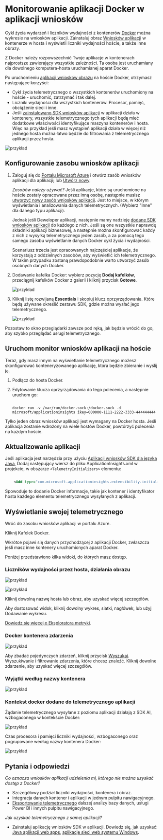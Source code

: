 <properties 
    pageTitle="Monitorowanie aplikacji Docker w aplikacji wniosków" 
    description="Docker liczników wydajności, zdarzeń i wyjątki mogą być wyświetlane w aplikacji wniosków, wraz z telemetrycznego z konteneryzowanego aplikacji." 
    services="application-insights" 
    documentationCenter=""
    authors="alancameronwills" 
    manager="douge"/>

<tags 
    ms.service="application-insights" 
    ms.workload="tbd" 
    ms.tgt_pltfrm="ibiza" 
    ms.devlang="na" 
    ms.topic="article" 
    ms.date="12/01/2015" 
    ms.author="awills"/>
 
# <a name="monitor-docker-applications-in-application-insights"></a>Monitorowanie aplikacji Docker w aplikacji wniosków

Cykl życia wydarzeń i liczników wydajności z kontenerów [Docker](https://www.docker.com/) można wykresie na wniosków aplikacji. Zainstaluj obraz [Wniosków aplikacji](app-insights-overview.md) w kontenerze w hosta i wyświetli liczniki wydajności hoście, a także inne obrazy.

Z Docker należy rozpowszechnić Twoje aplikacje w kontenerach najprostsze zawierający wszystkie zależności. Ta osoba jest uruchamiany dla dowolnego komputera-hosta uruchamianej aparat Docker.

Po uruchomieniu [aplikacji wniosków obrazu](https://hub.docker.com/r/microsoft/applicationinsights/) na hoście Docker, otrzymasz następujące korzyści:

* Cykl życia telemetrycznego o wszystkich kontenerów uruchomiony na hoście - uruchomić, zatrzymać i tak dalej.
* Liczniki wydajności dla wszystkich kontenerów. Procesor, pamięć, obciążenie sieci i inne.
* Jeśli [zainstalowano SDK wniosków aplikacji](app-insights-java-live.md) w aplikacji działa w kontenery, wszystkie telemetrycznego tych aplikacji będą mieć dodatkowe właściwości identyfikujące maszyna kontenerów i hosta. Więc na przykład jeśli masz wystąpień aplikacji działa w więcej niż jednego hosta można łatwo będzie do filtrowania z telemetrycznego aplikacji przez hosta.

![przykład](./media/app-insights-docker/00.png)


## <a name="set-up-your-application-insights-resource"></a>Konfigurowanie zasobu wniosków aplikacji

1. Zaloguj się do [Portalu Microsoft Azure](https://azure.com) i otwórz zasób wniosków aplikacji dla aplikacji; lub [Utwórz nowy](app-insights-create-new-resource.md). 

    *Zasobów należy używać?* Jeśli aplikacje, które są uruchomione na hoście zostały opracowane przez inną osobę, następnie musisz [utworzyć nowy zasób wniosków aplikacji](app-insights-create-new-resource.md). Jest to miejsce, w którym wyświetlania i analizowania danych telemetrycznych. (Wybierz "Inne" dla danego typu aplikacji).

    Jednak jeśli Deweloper aplikacji, następnie mamy nadzieję [dodane SDK wniosków aplikacji](app-insights-java-live.md) do każdego z nich. Jeśli są one wszystkie naprawdę składniki aplikacji biznesowej, a następnie można skonfigurować każdy z nich z wysyłką telemetrycznego jeden zasób, a za pomocą tego samego zasobu wyświetlanie danych Docker cykl życia i wydajności. 

    Scenariusz trzecia jest opracowanych najczęściej aplikacje, że korzystają z oddzielnych zasobów, aby wyświetlić ich telemetrycznego. W takim przypadku zostaną prawdopodobnie warto utworzyć zasób osobnych danych Docker. 

2.  Dodawanie kafelka Docker: wybierz pozycję **Dodaj kafelków**, przeciągnij kafelków Docker z galerii i kliknij przycisk **Gotowe**. 

    ![przykład](./media/app-insights-docker/03.png)


3. Kliknij listę rozwijaną **Essentials** i skopiuj klucz oprzyrządowania. Które będą używane określić zestawu SDK, gdzie można wysłać jego telemetrycznego.


    ![przykład](./media/app-insights-docker/02-props.png)

Pozostaw to okno przeglądarki zawsze pod ręką, jak będzie wrócić do go, aby szybko przeglądać usługi telemetrycznego.


## <a name="run-the-application-insights-monitor-on-your-host"></a>Uruchom monitor wniosków aplikacji na hoście
 
Teraz, gdy masz innym na wyświetlanie telemetrycznego możesz skonfigurować konteneryzowanego aplikację, która będzie zbieranie i wyślij ją.

1.  Podłącz do hosta Docker. 
2.  Edytowanie klucza oprzyrządowania do tego polecenia, a następnie uruchom go:
 
    ```

    docker run -v /var/run/docker.sock:/docker.sock -d microsoft/applicationinsights ikey=000000-1111-2222-3333-444444444
    ```

Tylko jeden obraz wniosków aplikacji jest wymagany na Docker hosta. Jeśli aplikacja zostanie wdrożony na wiele hostów Docker, powtórzyć polecenia na każdym hoście.

## <a name="update-your-app"></a>Aktualizowanie aplikacji

Jeśli aplikacja jest narzędzia przy użyciu [Aplikacji wniosków SDK dla języka Java](app-insights-java-get-started.md), Dodaj następujący wiersz do pliku ApplicationInsights.xml w projekcie, w obszarze `<TelemetryInitializers>` elementu:

```xml

    <Add type="com.microsoft.applicationinsights.extensibility.initializer.docker.DockerContextInitializer"/> 
```

Spowoduje to dodanie Docker informacje, takie jak kontener i identyfikator hosta każdego elementu telemetrycznego wysyłanych z aplikacji.

## <a name="view-your-telemetry"></a>Wyświetlanie swojej telemetrycznego

Wróć do zasobu wniosków aplikacji w portalu Azure.

Kliknij Kafelek Docker.

Wkrótce pojawi się danych przychodzącej z aplikacji Docker, zwłaszcza jeśli masz inne kontenery uruchomionych aparat Docker.


Poniżej przedstawiono kilka widoki, do których masz dostęp.

### <a name="perf-counters-by-host-activity-by-image"></a>Liczników wydajności przez hosta, działania obrazu


![przykład](./media/app-insights-docker/10.png)


![przykład](./media/app-insights-docker/11.png)



Kliknij dowolną nazwę hosta lub obraz, aby uzyskać więcej szczegółów.



Aby dostosować widok, kliknij dowolny wykres, siatki, nagłówek, lub użyj Dodawanie wykresu. 

[Dowiedz się więcej o Eksploratora metryki](app-insights-metrics-explorer.md).

### <a name="docker-container-events"></a>Docker kontenera zdarzenia


![przykład](./media/app-insights-docker/13.png)

Aby zbadać pojedynczych zdarzeń, kliknij przycisk [Wyszukaj](app-insights-diagnostic-search.md). Wyszukiwanie i filtrowanie zdarzenia, które chcesz znaleźć. Kliknij dowolne zdarzenie, aby uzyskać więcej szczegółów.
 
### <a name="exceptions-by-container-name"></a>Wyjątki według nazwy kontenera
 

![przykład](./media/app-insights-docker/14.png)

### <a name="docker-context-added-to-app-telemetry"></a>Kontekst docker dodane do telemetrycznego aplikacji

Żądanie telemetrycznego wysyłane z poziomu aplikacji działają z SDK AI, wzbogaconego w kontekście Docker:

![przykład](./media/app-insights-docker/16.png)

Czas procesora i pamięci liczniki wydajności, wzbogaconego oraz pogrupowane według nazwy kontenera Docker:


![przykład](./media/app-insights-docker/15.png)





## <a name="q--a"></a>Pytania i odpowiedzi

*Co oznacza wniosków aplikacji udzielenia mi, którego nie można uzyskać dostęp z Docker?*

* Szczegółowy podział liczniki wydajności, kontenera i obraz.
* Integracja danych kontener i aplikacji w jednym pulpitu nawigacyjnego.
* [Eksportowanie telemetrycznego](app-insights-export-telemetry.md) dalszej analizy bazy danych, usługi Power BI i innych pulpitu nawigacyjnego.

*Jak uzyskać telemetrycznego z samej aplikacji?*

* Zainstaluj aplikację wniosków SDK w aplikacji. Dowiedz się, jak uzyskać: [Java aplikacji web apps](app-insights-java-get-started.md), [aplikacje sieci web systemu Windows](app-insights-asp-net.md).
